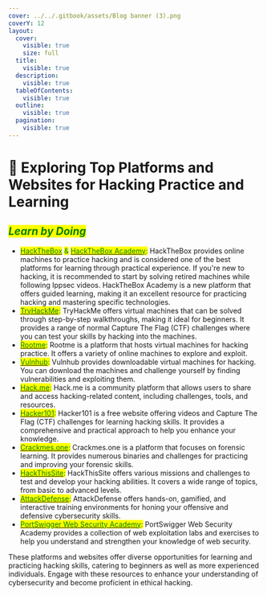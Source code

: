```yaml
---
cover: ../../.gitbook/assets/Blog banner (3).png
coverY: 12
layout:
  cover:
    visible: true
    size: full
  title:
    visible: true
  description:
    visible: true
  tableOfContents:
    visible: true
  outline:
    visible: true
  pagination:
    visible: true
---
```


# 🥳 Exploring Top Platforms and Websites for Hacking Practice and Learning

## _<mark style="color:green;">**Learn by Doing**</mark>_

* [<mark style="color:green;">HackTheBox</mark>](exploring-top-platforms-and-websites-for-hacking-practice-and-learning.md#https-www.hackthissite.org-missions-basic) <mark style="color:green;">&</mark> [<mark style="color:green;">HackTheBox Academy</mark>](https://academy.hackthebox.eu/catalogue)<mark style="color:green;">:</mark> HackTheBox provides online machines to practice hacking and is considered one of the best platforms for learning through practical experience. If you're new to hacking, it is recommended to start by solving retired machines while following Ippsec videos. HackTheBox Academy is a new platform that offers guided learning, making it an excellent resource for practicing hacking and mastering specific technologies.
* [<mark style="color:green;">TryHackMe</mark>](https://tryhackme.com/)<mark style="color:green;">:</mark> TryHackMe offers virtual machines that can be solved through step-by-step walkthroughs, making it ideal for beginners. It provides a range of normal Capture The Flag (CTF) challenges where you can test your skills by hacking into the machines.
* [<mark style="color:green;">Rootme</mark>](https://www.root-me.org/)<mark style="color:green;">:</mark> Rootme is a platform that hosts virtual machines for hacking practice. It offers a variety of online machines to explore and exploit.
* [<mark style="color:green;">Vulnhub</mark>](https://www.vulnhub.com/)<mark style="color:green;">:</mark> Vulnhub provides downloadable virtual machines for hacking. You can download the machines and challenge yourself by finding vulnerabilities and exploiting them.
* [<mark style="color:green;">Hack.me</mark>](https://hack.me/)<mark style="color:green;">:</mark> Hack.me is a community platform that allows users to share and access hacking-related content, including challenges, tools, and resources.
* [<mark style="color:green;">Hacker101</mark>](https://www.hacker101.com/)<mark style="color:green;">:</mark> Hacker101 is a free website offering videos and Capture The Flag (CTF) challenges for learning hacking skills. It provides a comprehensive and practical approach to help you enhance your knowledge.
* [<mark style="color:green;">Crackmes.one</mark>](https://crackmes.one/)<mark style="color:green;">:</mark> Crackmes.one is a platform that focuses on forensic learning. It provides numerous binaries and challenges for practicing and improving your forensic skills.
* [<mark style="color:green;">HackThisSite</mark>](https://www.hackthissite.org/missions/basic/)<mark style="color:green;">:</mark> HackThisSite offers various missions and challenges to test and develop your hacking abilities. It covers a wide range of topics, from basic to advanced levels.
* [<mark style="color:green;">AttackDefense</mark>](https://attackdefense.com/)<mark style="color:green;">:</mark> AttackDefense offers hands-on, gamified, and interactive training environments for honing your offensive and defensive cybersecurity skills.
* [<mark style="color:green;">PortSwigger Web Security Academy</mark>](https://portswigger.net/web-security/dashboard)<mark style="color:green;">:</mark> PortSwigger Web Security Academy provides a collection of web exploitation labs and exercises to help you understand and strengthen your knowledge of web security.

These platforms and websites offer diverse opportunities for learning and practicing hacking skills, catering to beginners as well as more experienced individuals. Engage with these resources to enhance your understanding of cybersecurity and become proficient in ethical hacking.

